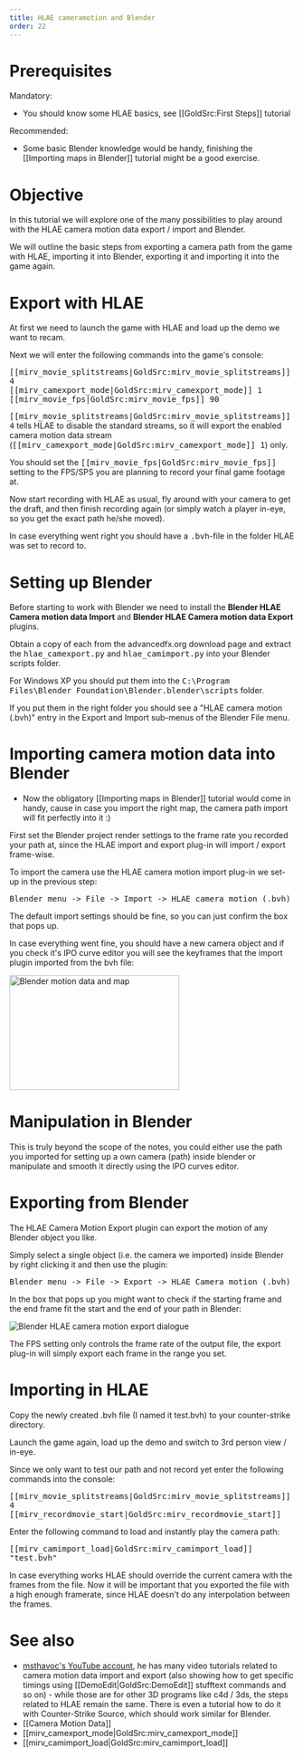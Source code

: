```yaml
---
title: HLAE cameramotion and Blender
order: 22
---
```


# Prerequisites

Mandatory:
* You should know some HLAE basics, see [[GoldSrc:First Steps]] tutorial

Recommended:
* Some basic Blender knowledge would be handy, finishing the [[Importing maps in Blender]] tutorial might be a good exercise.

# Objective

In this tutorial we will explore one of the many possibilities to play around with the HLAE camera motion data export / import and Blender.

We will outline the basic steps from exporting a camera path from the game with HLAE, importing it into Blender, exporting it and importing it into the game again.

# Export with HLAE

At first we need to launch the game with HLAE and load up the demo we want to recam.

Next we will enter the following commands into the game's console:

<tt>[[mirv_movie_splitstreams|GoldSrc:mirv_movie_splitstreams]] 4</tt><br />
<tt>[[mirv_camexport_mode|GoldSrc:mirv_camexport_mode]] 1</tt><br />
<tt>[[mirv_movie_fps|GoldSrc:mirv_movie_fps]] 90</tt>

<tt>[[mirv_movie_splitstreams|GoldSrc:mirv_movie_splitstreams]] 4</tt> tells HLAE to disable the standard streams, so it will export the enabled camera motion data stream (<tt>[[mirv_camexport_mode|GoldSrc:mirv_camexport_mode]] 1</tt>) only.

You should set the <tt>[[mirv_movie_fps|GoldSrc:mirv_movie_fps]]</tt> setting to the FPS/SPS you are planning to record your final game footage at.


Now start recording with HLAE as usual, fly around with your camera to get the draft, and then finish recording again (or simply watch a player in-eye, so you get the exact path he/she moved).

In case everything went right you should have a <tt>.bvh</tt>-file in the folder HLAE was set to record to.


# Setting up Blender

Before starting to work with Blender we need to install the **Blender HLAE Camera motion data Import** and **Blender HLAE Camera motion data Export** plugins.

Obtain a copy of each from the advancedfx.org download page and extract the <tt>hlae_camexport.py</tt> and <tt>hlae_camimport.py</tt> into your Blender scripts folder.

For Windows XP you should put them into the <tt>C:\Program Files\Blender Foundation\Blender\.blender\scripts</tt> folder.

If you put them in the right folder you should see a &quot;HLAE camera motion (.bvh)&quot; entry in the Export and Import sub-menus of the Blender File menu.


# Importing camera motion data into Blender

* Now the obligatory [[Importing maps in Blender]] tutorial would come in handy, cause in case you import the right map, the camera path import will fit perfectly into it :)

First set the Blender project render settings to the frame rate you recorded your path at, since the HLAE import and export plug-in will import / export frame-wise.

To import the camera use the HLAE camera motion import plug-in we set-up in the previous step:

<tt>Blender menu -&gt; File -&gt; Import -&gt; HLAE camera motion (.bvh)</tt>

The default import settings should be fine, so you can just confirm the box that pops up.

In case everything went fine, you should have a new camera object and if you check it's IPO curve editor you will see the keyframes that the import plugin imported from the bvh file:

[<img alt="Blender motion data and map" src="https://user-images.githubusercontent.com/3610128/63039905-9ab60b80-bec4-11e9-994c-eda3b75dcf1d.jpg" width="300" height="203">](https://user-images.githubusercontent.com/3610128/63039905-9ab60b80-bec4-11e9-994c-eda3b75dcf1d.jpg)


# Manipulation in Blender

This is truly beyond the scope of the notes, you could either use the path you imported for setting up a own camera (path) inside blender or manipulate and smooth it directly using the IPO curves editor.


# Exporting from Blender

The HLAE Camera Motion Export plugin can export the motion of any Blender object you like.

Simply select a single object (i.e. the camera we imported) inside Blender by right clicking it and then use the plugin:

<tt>Blender menu -&gt; File -&gt; Export -&gt; HLAE Camera motion (.bvh)</tt>

In the box that pops up you might want to check if the starting frame and the end frame fit the start and the end of your path in Blender:

![Blender HLAE camera motion export dialogue](https://user-images.githubusercontent.com/3610128/63040027-d9e45c80-bec4-11e9-9d50-de986c6477bc.gif)

The FPS setting only controls the frame rate of the output file, the export plug-in will simply export each frame in the range you set.


# Importing in HLAE

Copy the newly created .bvh file (I named it test.bvh) to your counter-strike directory.

Launch the game again, load up the demo and switch to 3rd person view / in-eye.

Since we only want to test our path and not record yet enter the following commands into the console:

<tt>[[mirv_movie_splitstreams|GoldSrc:mirv_movie_splitstreams]] 4</tt><br />
<tt>[[mirv_recordmovie_start|GoldSrc:mirv_recordmovie_start]]</tt>

Enter the following command to load and instantly play the camera path:

<tt>[[mirv_camimport_load|GoldSrc:mirv_camimport_load]] &quot;test.bvh&quot;</tt>

In case everything works HLAE should override the current camera with the frames from the file.
Now it will be important that you exported the file with a high enough framerate, since HLAE doesn't do any interpolation between the frames.

# See also

* [msthavoc's YouTube account](http://www.youtube.com/msthavoc), he has many video tutorials related to camera motion data import and export (also showing how to get specific timings using [[DemoEdit|GoldSrc:DemoEdit]] stufftext commands and so on) - while those are for other 3D programs like c4d / 3ds, the steps related to HLAE remain the same. There is even a tutorial how to do it with Counter-Strike Source, which should work similar for Blender.
* [[Camera Motion Data]]
* [[mirv_camexport_mode|GoldSrc:mirv_camexport_mode]]
* [[mirv_camimport_load|GoldSrc:mirv_camimport_load]]

